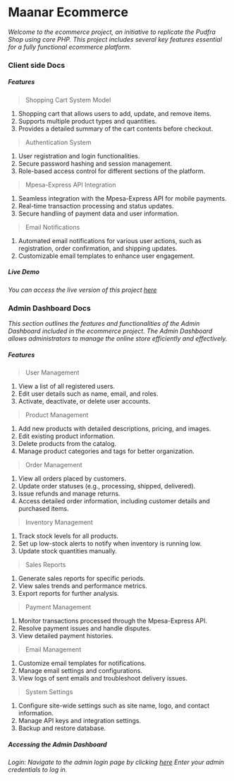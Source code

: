 # Maanar Ecommerce

*Welcome to the ecommerce project, an initiative to replicate the Pudfra Shop using core PHP. This project includes several key features essential for a fully functional ecommerce platform.*

### Client side Docs

##### Features

>Shopping Cart System Model
1. Shopping cart that allows users to add, update, and remove items.
2. Supports multiple product types and quantities.
3. Provides a detailed summary of the cart contents before checkout.


>Authentication System
1. User registration and login functionalities.
2. Secure password hashing and session management.
3. Role-based access control for different sections of the platform.

>Mpesa-Express API Integration
1. Seamless integration with the Mpesa-Express API for mobile payments.
2. Real-time transaction processing and status updates.
3. Secure handling of payment data and user information.

>Email Notifications
1. Automated email notifications for various user actions, such as registration, order confirmation, and shipping updates.
2. Customizable email templates to enhance user engagement.

##### Live Demo

*You can access the live version of this project [here](https://maanar-shop.xyz)*

### Admin Dashboard Docs

*This section outlines the features and functionalities of the Admin Dashboard included in the ecommerce project. The Admin Dashboard allows administrators to manage the online store efficiently and effectively.*

##### Features
>User Management
1. View a list of all registered users.
2. Edit user details such as name, email, and roles.
3. Activate, deactivate, or delete user accounts.

>Product Management
1. Add new products with detailed descriptions, pricing, and images.
2. Edit existing product information.
3. Delete products from the catalog.
4. Manage product categories and tags for better organization.

>Order Management

1. View all orders placed by customers.
2. Update order statuses (e.g., processing, shipped, delivered).
3. Issue refunds and manage returns.
4. Access detailed order information, including customer details and purchased items.

>Inventory Management
1. Track stock levels for all products.
2. Set up low-stock alerts to notify when inventory is running low.
3. Update stock quantities manually.

>Sales Reports
1. Generate sales reports for specific periods.
2. View sales trends and performance metrics.
3. Export reports for further analysis.

>Payment Management
1. Monitor transactions processed through the Mpesa-Express API.
2. Resolve payment issues and handle disputes.
3. View detailed payment histories.

>Email Management
1. Customize email templates for notifications.
2. Manage email settings and configurations.
3. View logs of sent emails and troubleshoot delivery issues.

>System Settings
1. Configure site-wide settings such as site name, logo, and contact information.
2. Manage API keys and integration settings.
3. Backup and restore database.

##### Accessing the Admin Dashboard

*Login: Navigate to the admin login page by clicking [here](https://maanar-shop.xyz/admin/home) Enter your admin credentials to log in.*